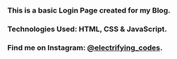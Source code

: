 ### This is a basic Login Page created for my Blog.

### Technologies Used: HTML, CSS & JavaScript.

### Find me on Instagram: [@electrifying_codes][Instagram].

[Instagram]: https://www.instagram.com/electrifying_codes
